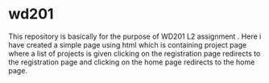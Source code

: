 # wd201

This repository is basically for the purpose of WD201 L2 assignment .
Here i have created a simple page using html which is containing project page where 
a list of projects is given clicking on the registration page redirects to the 
registration page and clicking on the home page redirects to the home page.
